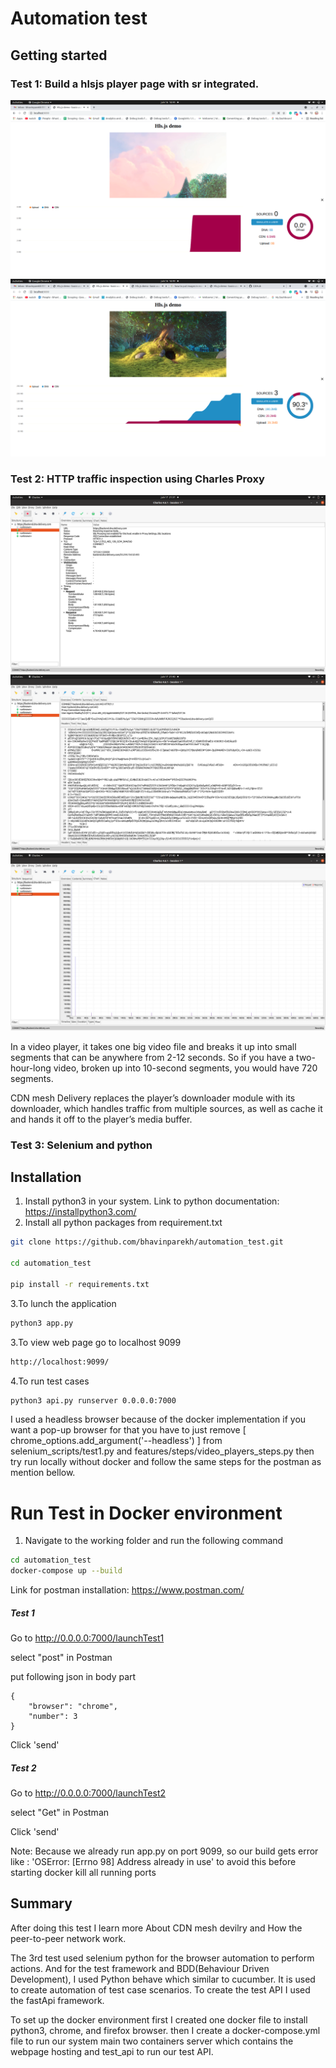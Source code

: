 # Automation test

## Getting started

### Test 1: Build a hlsjs player page with sr integrated.


![ScreenShot](screenshots/test1_hlsjs_player.png)
![ScreenShot](screenshots/test1_hls_player2.png)

### Test 2: HTTP traffic inspection using Charles Proxy

![ScreenShot](screenshots/proxy.png)
![ScreenShot](screenshots/proxy2.png)
![ScreenShot](screenshots/proxy3.png)


In a video player, it takes one big video file and breaks it up into small segments that can be anywhere from 2-12 seconds. So if you have a two-hour-long video, broken up into 10-second segments, you would have 720 segments.

CDN mesh Delivery replaces the player’s downloader module with its downloader, which handles traffic from multiple sources, as well as cache it and hands it off to the player’s media buffer.

### Test 3: Selenium and python

## Installation

1. Install python3 in your system. Link to python documentation: https://installpython3.com/
2. Install all python packages from requirement.txt

```bash
git clone https://github.com/bhavinparekh/automation_test.git

cd automation_test

pip install -r requirements.txt
```

3.To lunch the application

```bash
python3 app.py
```

3.To view web page go to localhost 9099

```bash
http://localhost:9099/
```

4.To run test cases

```bash
python3 api.py runserver 0.0.0.0:7000
```

I used a headless browser because of the docker implementation if you want a pop-up browser for that you have to just remove [ chrome_options.add_argument('--headless') ] from selenium_scripts/test1.py and features/steps/video_players_steps.py  then try run locally without docker and follow the same steps for the postman as mention bellow. 

# Run Test in Docker environment

1. Navigate to the working folder and run the following command

```bash
cd automation_test
docker-compose up --build
```
Link for postman installation: https://www.postman.com/
##### Test 1
Go to http://0.0.0.0:7000/launchTest1

select "post" in Postman

put following json in body part

```
{
    "browser": "chrome",
    "number": 3
}
```
Click 'send'
##### Test 2
Go to http://0.0.0.0:7000/launchTest2

select "Get" in Postman

Click 'send'

Note: Because we already run app.py on port 9099, so our build gets error like
: 'OSError: [Errno 98] Address already in use' to avoid this before starting docker kill all running ports


## Summary

After doing this test I learn more About CDN mesh devilry and How the peer-to-peer network work.

The 3rd test used selenium python for the browser automation to perform actions. And for the test framework and BDD(Behaviour Driven Development), I used Python behave which similar to cucumber. It is used to create automation of test case scenarios. To create the test API I used the fastApi framework.

To set up the docker environment first I created one docker file to install python3, chrome, and firefox browser. then I create a docker-compose.yml file to run our system main two containers server which contains the webpage hosting and test_api
 to run our test API.

